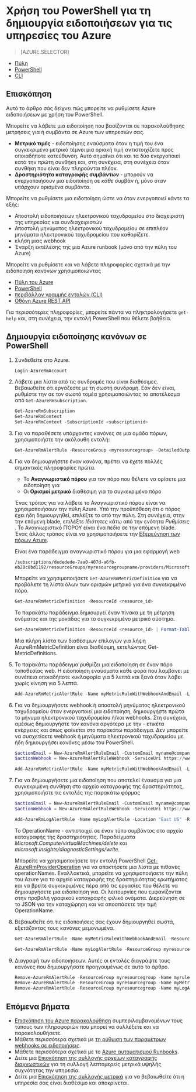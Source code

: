 <properties
    pageTitle="Χρήση του PowerShell για τη δημιουργία ειδοποιήσεων για τις υπηρεσίες του Azure | Microsoft Azure"
    description="Χρήση του PowerShell για τη δημιουργία Azure ειδοποιήσεις, η οποία μπορεί να ενεργοποιήσει τις ειδοποιήσεις και αυτοματισμού όταν πληρούνται οι συνθήκες που καθορίζετε."
    authors="rboucher"
    manager="carolz"
    editor=""
    services="monitoring-and-diagnostics"
    documentationCenter="monitoring-and-diagnostics"/>

<tags
    ms.service="monitoring-and-diagnostics"
    ms.workload="na"
    ms.tgt_pltfrm="na"
    ms.devlang="na"
    ms.topic="article"
    ms.date="10/20/2016"
    ms.author="robb"/>

# <a name="use-powershell-to-create-alerts-for-azure-services"></a>Χρήση του PowerShell για τη δημιουργία ειδοποιήσεων για τις υπηρεσίες του Azure

> [AZURE.SELECTOR]
- [Πύλη](insights-alerts-portal.md)
- [PowerShell](insights-alerts-powershell.md)
- [CLI](insights-alerts-command-line-interface.md)

## <a name="overview"></a>Επισκόπηση

Αυτό το άρθρο σάς δείχνει πώς μπορείτε να ρυθμίσετε Azure ειδοποιήσεων με χρήση του PowerShell.  

Μπορείτε να λάβετε μια ειδοποίηση που βασίζονται σε παρακολούθησης μετρήσεις για ή συμβάντα σε Azure των υπηρεσιών σας.

- **Μετρικό τιμές** - ειδοποίησης εναύσματα όταν η τιμή του ένα συγκεκριμένο μετρικό τέμνει μια οριακή τιμή αντιστοιχίζετε προς οποιαδήποτε κατεύθυνση. Αυτό σημαίνει ότι και τα δύο ενεργοποιεί κατά την πρώτη συνθήκη και, στη συνέχεια, στη συνέχεια όταν συνθήκη που είναι δεν πληρούνται πλέον.    
- **Δραστηριότητα καταγραφής συμβάντων** - μπορούν να ενεργοποιήσουν μια ειδοποίηση σε *κάθε* συμβάν ή, μόνο όταν υπάρχουν ορισμένα συμβάντα.

Μπορείτε να ρυθμίσετε μια ειδοποίηση ώστε να όταν ενεργοποιεί κάντε τα εξής:

- Αποστολή ειδοποιήσεων ηλεκτρονικού ταχυδρομείου στο διαχειριστή της υπηρεσίας και συνδιαχειριστών
- Αποστολή μηνύματος ηλεκτρονικού ταχυδρομείου σε επιπλέον μηνύματα ηλεκτρονικού ταχυδρομείου που καθορίζετε.
- κλήση μιας webhook
- Έναρξη εκτέλεσης της μια Azure runbook (μόνο από την πύλη του Azure)

Μπορείτε να ρυθμίσετε και να λάβετε πληροφορίες σχετικά με την ειδοποίηση κανόνων χρησιμοποιώντας

- [Πύλη του Azure](insights-alerts-portal.md)
- [PowerShell](insights-alerts-powershell.md)
- [περιβάλλον γραμμής εντολών (CLI)](insights-alerts-command-line-interface.md)
- [Οθόνη Azure REST API](https://msdn.microsoft.com/library/azure/dn931945.aspx)


Για περισσότερες πληροφορίες, μπορείτε πάντα να πληκτρολογήσετε ```get-help``` και, στη συνέχεια, την εντολή PowerShell που θέλετε βοήθεια.

## <a name="create-alert-rules-in-powershell"></a>Δημιουργία ειδοποίησης κανόνων σε PowerShell

1. Συνδεθείτε στο Azure.   

    ```PowerShell
    Login-AzureRmAccount

    ```

2. Λάβετε μια λίστα από τις συνδρομές που είναι διαθέσιμες. Βεβαιωθείτε ότι εργάζεστε με τη σωστή συνδρομή. Εάν δεν είναι, ρυθμίστε την σε τον σωστό τομέα χρησιμοποιώντας το αποτέλεσμα από `Get-AzureRmSubscription`.

    ```PowerShell
    Get-AzureRmSubscription
    Get-AzureRmContext
    Set-AzureRmContext -SubscriptionId <subscriptionid>
    ```

3.  Για να παραθέσετε υπάρχοντες κανόνες σε μια ομάδα πόρων, χρησιμοποιήστε την ακόλουθη εντολή:

    ```PowerShell
    Get-AzureRmAlertRule -ResourceGroup <myresourcegroup> -DetailedOutput
    ```

4. Για να δημιουργήσετε έναν κανόνα, πρέπει να έχετε πολλές σημαντικές πληροφορίες πρώτα. 
    - Το **Αναγνωριστικό πόρου** για τον πόρο που θέλετε να ορίσετε μια ειδοποίηση για
    - Οι **Ορισμοί μετρικό** διαθέσιμη για το συγκεκριμένο πόρο

    Ένας τρόπος για να λάβετε το Αναγνωριστικό πόρου είναι να χρησιμοποιήσουν την πύλη Azure. Υπό την προϋπόθεση ότι ο πόρος έχει ήδη δημιουργηθεί, επιλέξτε το από την πύλη. Στη συνέχεια, στην την επόμενη blade, επιλέξτε *Ιδιότητες* κάτω από την ενότητα *Ρυθμίσεις* . Το Αναγνωριστικό ΠΌΡΟΥ είναι ένα πεδίο σε την επόμενη blade. Ένας άλλος τρόπος είναι να χρησιμοποιήσετε την [Εξερεύνηση των πόρων Azure](https://resources.azure.com/).

    Είναι ένα παράδειγμα αναγνωριστικό πόρου για μια εφαρμογή web

    ```
    /subscriptions/dededede-7aa0-407d-a6fb-eb20c8bd1192/resourceGroups/myresourcegroupname/providers/Microsoft.Web/sites/mywebsitename
    ```

    Μπορείτε να χρησιμοποιήσετε `Get-AzureRmMetricDefinition` για να προβάλετε τη λίστα όλων των ορισμών μετρικό για ένα συγκεκριμένο πόρο.

    ```PowerShell
    Get-AzureRmMetricDefinition -ResourceId <resource_id>
    ```

    Το παρακάτω παράδειγμα δημιουργεί έναν πίνακα με τη μέτρηση ονόματος και της μονάδας για το συγκεκριμένο μετρικό σύστημα.

    ```PowerShell
    Get-AzureRmMetricDefinition -ResourceId <resource_id> | Format-Table -Property Name,Unit

    ```
    Μια πλήρη λίστα των διαθέσιμων επιλογών για λήψη AzureRmMetricDefinition είναι διαθέσιμη, εκτελώντας Get-MetricDefinitions.


5. Το παρακάτω παράδειγμα ρυθμίζει μια ειδοποίηση σε έναν πόρο τοποθεσίας web. Η ειδοποίηση εναύσματα κάθε φορά που λαμβάνει με συνέπεια οποιαδήποτε κυκλοφορία για 5 λεπτά και ξανά όταν λάβει χωρίς κίνηση για 5 λεπτά.

    ```PowerShell
    Add-AzureRmMetricAlertRule -Name myMetricRuleWithWebhookAndEmail -Location "East US" -ResourceGroup myresourcegroup -TargetResourceId /subscriptions/dededede-7aa0-407d-a6fb-eb20c8bd1192/resourceGroups/myresourcegroupname/providers/Microsoft.Web/sites/mywebsitename -MetricName "BytesReceived" -Operator GreaterThan -Threshold 2 -WindowSize 00:05:00 -TimeAggregationOperator Total -Description "alert on any website activity"

    ```

6. Για να δημιουργήσετε webhook ή αποστολή μηνύματος ηλεκτρονικού ταχυδρομείου όταν ενεργοποιεί μια ειδοποίηση, δημιουργήστε πρώτα το μήνυμα ηλεκτρονικού ταχυδρομείου ή/και webhooks. Στη συνέχεια, αμέσως δημιουργήστε τον κανόνα αργότερα με την - ετικέτα ενέργειες και όπως φαίνεται στο παρακάτω παράδειγμα. Δεν μπορείτε να συσχετίσετε webhook ή μηνύματα ηλεκτρονικού ταχυδρομείου με ήδη δημιουργήσει κανόνες μέσω του PowerShell.


    ```PowerShell
    $actionEmail = New-AzureRmAlertRuleEmail -CustomEmail myname@company.com
    $actionWebhook = New-AzureRmAlertRuleWebhook -ServiceUri https://www.contoso.com?token=mytoken

    Add-AzureRmMetricAlertRule -Name myMetricRuleWithWebhookAndEmail -Location "East US" -ResourceGroup myresourcegroup -TargetResourceId /subscriptions/dededede-7aa0-407d-a6fb-eb20c8bd1192/resourceGroups/myresourcegroupname/providers/Microsoft.Web/sites/mywebsitename -MetricName "BytesReceived" -Operator GreaterThan -Threshold 2 -WindowSize 00:05:00 -TimeAggregationOperator Total -Actions $actionEmail, $actionWebhook -Description "alert on any website activity"
    ```


7. Για να δημιουργήσετε μια ειδοποίηση που αποτελεί έναυσμα για μια συγκεκριμένη συνθήκη στο αρχείο καταγραφής της δραστηριότητας, χρησιμοποιήστε τις εντολές της παρακάτω φόρμας

    ```PowerShell
    $actionEmail = New-AzureRmAlertRuleEmail -CustomEmail myname@company.com
    $actionWebhook = New-AzureRmAlertRuleWebhook -ServiceUri https://www.contoso.com?token=mytoken

    Add-AzureRmLogAlertRule -Name myLogAlertRule -Location "East US" -ResourceGroup myresourcegroup -OperationName microsoft.web/sites/start/action -Status Succeeded -TargetResourceGroup resourcegroupbeingmonitored -Actions $actionEmail, $actionWebhook
    ```

    Το OperationName - αντιστοιχεί σε έναν τύπο συμβάντος στο αρχείο καταγραφής της δραστηριότητας. Παραδείγματα *Microsoft.Compute/virtualMachines/delete* και *microsoft.insights/diagnosticSettings/write*.

    Μπορείτε να χρησιμοποιήσετε την εντολή PowerShell [Get-AzureRmProviderOperation](https://msdn.microsoft.com/library/mt603720.aspx) για να αποκτήσετε μια λίστα με πιθανές operationNames. Εναλλακτικά, μπορείτε να χρησιμοποιήσετε την πύλη του Azure για το αρχείο καταγραφής της δραστηριότητας ερωτήματος και να βρείτε συγκεκριμένες πέρα από τις εργασίες που θέλετε να δημιουργήσετε μια ειδοποίηση για. Οι λειτουργίες που εμφανίζονται στην προβολή γραφικού καταγραφής φιλικό ονόματα. Διερεύνηση σε το JSON για την καταχώρηση και να αποσπάσετε την τιμή OperationName.   

8. Βεβαιωθείτε ότι τις ειδοποιήσεις σας έχουν δημιουργηθεί σωστά, εξετάζοντας τους κανόνες μεμονωμένα.

    ```PowerShell
    Get-AzureRmAlertRule -Name myMetricRuleWithWebhookAndEmail -ResourceGroup myresourcegroup -DetailedOutput

    Get-AzureRmAlertRule -Name myLogAlertRule -ResourceGroup myresourcegroup -DetailedOutput
    ```

9. Διαγραφή των ειδοποιήσεων. Αυτές οι εντολές διαγράψτε τους κανόνες που δημιουργήσατε προηγουμένως σε αυτό το άρθρο.

    ```PowerShell
    Remove-AzureRmAlertRule -ResourceGroup myresourcegroup -Name myrule
    Remove-AzureRmAlertRule -ResourceGroup myresourcegroup -Name myMetricRuleWithWebhookAndEmail
    Remove-AzureRmAlertRule -ResourceGroup myresourcegroup -Name myLogAlertRule
    ```

## <a name="next-steps"></a>Επόμενα βήματα

* [Επισκόπηση του Azure παρακολούθηση](monitoring-overview.md) συμπεριλαμβανομένων τους τύπους των πληροφοριών που μπορεί να συλλέξετε και να παρακολουθήσετε.
* Μάθετε περισσότερα σχετικά με [τη ρύθμιση των παραμέτρων webhooks σε ειδοποιήσεις](insights-webhooks-alerts.md).
* Μάθετε περισσότερα σχετικά με το [Azure αυτοματισμού Runbooks](..\automation\automation-starting-a-runbook.md).
* Δείτε μια [Επισκόπηση της συλλογής αρχείων καταγραφής διαγνωστικών](monitoring-overview-of-diagnostic-logs.md) για τη συλλογή λεπτομερείς μετρικά υψηλής συχνότητας την υπηρεσία.
* Δείτε μια [Επισκόπηση της συλλογής μετρικά](insights-how-to-customize-monitoring.md) για να βεβαιωθείτε ότι η υπηρεσία σας είναι διαθέσιμο και αποκρίνεται.
